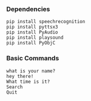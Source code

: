 ### Dependencies

```
pip install speechrecognition
pip install pyttsx3
pip install PyAudio
pip install playsound
pip install PyObjC
```
### Basic Commands
  
```
what is your name?
hey there!
What time is it?
Search
Quit
```
